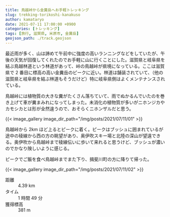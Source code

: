```yaml
---
title: 鳥越峠から金糞岳へお手軽トレッキング
slug: trekking-torikoshi-kanakuso
author: kamataryo
date: 2021-07-11 17:00:00 +0900
categories: [トレッキング]
tags: [旅行, 滋賀県, 米原市, 金糞岳]
geojson_path: ./track.geojson
---
```


最近雨が多く、山は諦めて午前中に強度の高いランニングなどをしていたが、午後の天気が回復してくれたのでお手軽に山に行くことにした。滋賀県と岐阜県を結ぶ鳥越林道という林道があって、峠の鳥越峠が県境になっている。ここは滋賀県で 2 番目に標高の高い金糞岳のピークに近い。林道は舗装されていて、（他の滋賀県と岐阜県を結ぶ林道もそうだけど）特に岐阜県側はよくメンテナンスされている。

鳥越峠には植物質の大きな糞がたくさん落ちていて、雨でぬかるんでいたのを巻き上げて車が糞まみれになってしまった。未消化の植物質が多いがニホンジカやカモシカとは形が全然違うので、おそらくニホンザルだと思う。

{{< image_gallery image_dir_path="/img/posts/2021/07/11/01" >}}

鳥越峠から 2km ほど上るとピークに着く。ピークはブッシュに囲まれているが途中の稜線から西の方の眺望があり、奥伊吹スキー場と北陸の深山が望遠できる。奥伊吹から鳥越峠まで稜線伝いに歩いて来れると思うけど、ブッシュが濃いのでかなり険しいように感じる。

ピークでご飯を食べ鳥越峠までまた下り、揖斐川町の方に降りて帰った。

{{< image_gallery image_dir_path="/img/posts/2021/07/11/02" >}}

<dl>
<dt>距離</dt><dd>4.39 km</dd>
<dt>タイム</dt><dd>1 時間 49 分</dd>
<dt>獲得標高</dt><dd>381 m</dd>
</dl>
